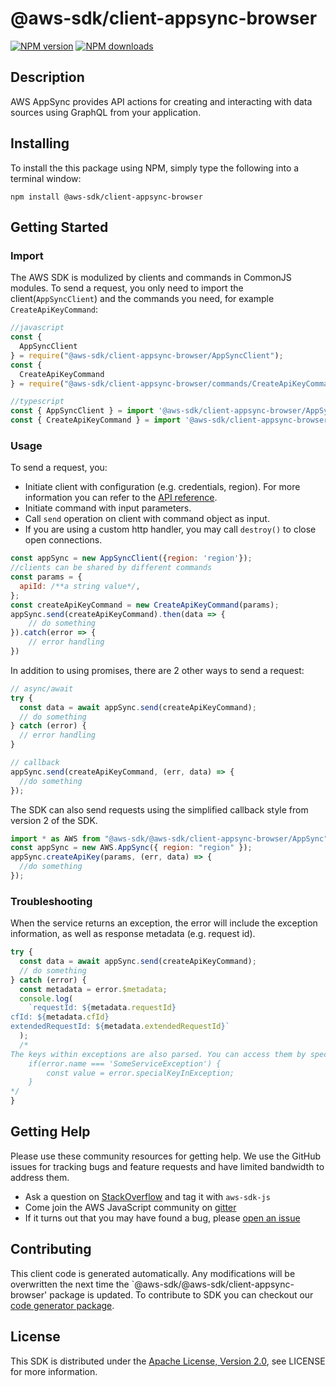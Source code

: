 # @aws-sdk/client-appsync-browser

[![NPM version](https://img.shields.io/npm/v/@aws-sdk/client-appsync-browser/preview.svg)](https://www.npmjs.com/package/@aws-sdk/client-appsync-browser)
[![NPM downloads](https://img.shields.io/npm/dm/@aws-sdk/client-appsync-browser.svg)](https://www.npmjs.com/package/@aws-sdk/client-appsync-browser)

## Description

<p>AWS AppSync provides API actions for creating and interacting with data sources using GraphQL from your application.</p>

## Installing

To install the this package using NPM, simply type the following into a terminal window:

```
npm install @aws-sdk/client-appsync-browser
```

## Getting Started

### Import

The AWS SDK is modulized by clients and commands in CommonJS modules. To send a request, you only need to import the client(`AppSyncClient`) and the commands you need, for example `CreateApiKeyCommand`:

```javascript
//javascript
const {
  AppSyncClient
} = require("@aws-sdk/client-appsync-browser/AppSyncClient");
const {
  CreateApiKeyCommand
} = require("@aws-sdk/client-appsync-browser/commands/CreateApiKeyCommand");
```

```javascript
//typescript
const { AppSyncClient } = import '@aws-sdk/client-appsync-browser/AppSyncClient';
const { CreateApiKeyCommand } = import '@aws-sdk/client-appsync-browser/commands/CreateApiKeyCommand';
```

### Usage

To send a request, you:

- Initiate client with configuration (e.g. credentials, region). For more information you can refer to the [API reference][].
- Initiate command with input parameters.
- Call `send` operation on client with command object as input.
- If you are using a custom http handler, you may call `destroy()` to close open connections.

```javascript
const appSync = new AppSyncClient({region: 'region'});
//clients can be shared by different commands
const params = {
  apiId: /**a string value*/,
};
const createApiKeyCommand = new CreateApiKeyCommand(params);
appSync.send(createApiKeyCommand).then(data => {
    // do something
}).catch(error => {
    // error handling
})
```

In addition to using promises, there are 2 other ways to send a request:

```javascript
// async/await
try {
  const data = await appSync.send(createApiKeyCommand);
  // do something
} catch (error) {
  // error handling
}
```

```javascript
// callback
appSync.send(createApiKeyCommand, (err, data) => {
  //do something
});
```

The SDK can also send requests using the simplified callback style from version 2 of the SDK.

```javascript
import * as AWS from "@aws-sdk/@aws-sdk/client-appsync-browser/AppSync";
const appSync = new AWS.AppSync({ region: "region" });
appSync.createApiKey(params, (err, data) => {
  //do something
});
```

### Troubleshooting

When the service returns an exception, the error will include the exception information, as well as response metadata (e.g. request id).

```javascript
try {
  const data = await appSync.send(createApiKeyCommand);
  // do something
} catch (error) {
  const metadata = error.$metadata;
  console.log(
    `requestId: ${metadata.requestId}
cfId: ${metadata.cfId}
extendedRequestId: ${metadata.extendedRequestId}`
  );
  /*
The keys within exceptions are also parsed. You can access them by specifying exception names:
    if(error.name === 'SomeServiceException') {
        const value = error.specialKeyInException;
    }
*/
}
```

## Getting Help

Please use these community resources for getting help. We use the GitHub issues for tracking bugs and feature requests and have limited bandwidth to address them.

- Ask a question on [StackOverflow](https://stackoverflow.com/questions/tagged/aws-sdk-js) and tag it with `aws-sdk-js`
- Come join the AWS JavaScript community on [gitter](https://gitter.im/aws/aws-sdk-js-v3)
- If it turns out that you may have found a bug, please [open an issue](https://github.com/aws/aws-sdk-js-v3/issues)

## Contributing

This client code is generated automatically. Any modifications will be overwritten the next time the `@aws-sdk/@aws-sdk/client-appsync-browser' package is updated. To contribute to SDK you can checkout our [code generator package][].

## License

This SDK is distributed under the
[Apache License, Version 2.0](http://www.apache.org/licenses/LICENSE-2.0),
see LICENSE for more information.

[code generator package]: https://github.com/aws/aws-sdk-js-v3/tree/master/packages/service-types-generator
[api reference]: https://docs.aws.amazon.com/AWSJavaScriptSDK/latest/
